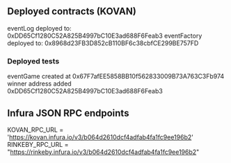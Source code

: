 ## Deployed contracts (KOVAN)

eventLog deployed to: 0xDD65Cf1280C52A825B4997bC10E3ad688F6Feab3
eventFactory deployed to: 0x8968d23FB3D852cB110BF6c38cbfCE299BE757FD

### Deployed tests
eventGame created at 0x67F7afEE5858BB10f562833009B73A763C3Fb974
winner address added 0xDD65Cf1280C52A825B4997bC10E3ad688F6Feab3

## Infura JSON RPC endpoints
KOVAN_RPC_URL = 'https://kovan.infura.io/v3/b064d2610dcf4adfab4fa1fc9ee196b2'
RINKEBY_RPC_URL = "https://rinkeby.infura.io/v3/b064d2610dcf4adfab4fa1fc9ee196b2"